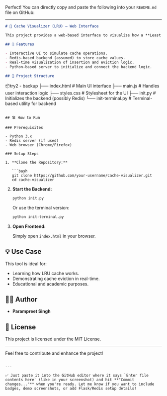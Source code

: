 Perfect! You can directly copy and paste the following into your `README.md` file on GitHub:

---

```markdown
# 🧠 Cache Visualizer (LRU) – Web Interface

This project provides a web-based interface to visualize how a **Least Recently Used (LRU)** cache works. It allows users to interact with the cache operations and see real-time updates through a simple frontend interface built with HTML, CSS, and JavaScript, supported by a Python backend.

## 🚀 Features

- Interactive UI to simulate cache operations.
- Redis-based backend (assumed) to store cache values.
- Real-time visualization of insertion and eviction logic.
- Python-based server to initialize and connect the backend logic.

## 📁 Project Structure

```

📦try2 - backup
├── index.html         # Main UI interface
├── main.js            # Handles user interaction logic
├── styles.css         # Stylesheet for the UI
├── init.py            # Initializes the backend (possibly Redis)
└── init-terminal.py   # Terminal-based utility for backend

````

## 🛠️ How to Run

### Prerequisites

- Python 3.x
- Redis server (if used)
- Web browser (Chrome/Firefox)

### Setup Steps

1. **Clone the Repository:**

   ```bash
   git clone https://github.com/your-username/cache-visualizer.git
   cd cache-visualizer
````

2. **Start the Backend:**

   ```bash
   python init.py
   ```

   Or use the terminal version:

   ```bash
   python init-terminal.py
   ```

3. **Open Frontend:**

   Simply open `index.html` in your browser.

## 💡 Use Case

This tool is ideal for:

* Learning how LRU cache works.
* Demonstrating cache eviction in real-time.
* Educational and academic purposes.

## 🧑‍💻 Author

* **Parampreet Singh**

## 📜 License

This project is licensed under the MIT License.

---

Feel free to contribute and enhance the project!

```

---

✅ Just paste it into the GitHub editor where it says `Enter file contents here` (like in your screenshot) and hit **"Commit changes..."** when you're ready. Let me know if you want to include badges, demo screenshots, or add Flask/Redis setup details!
```
